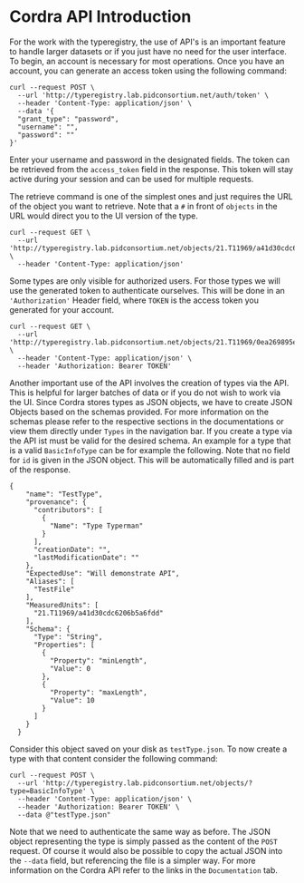 # Cordra API Introduction

For the work with the typeregistry, the use of API's is an important feature to handle larger datasets or if you just have no need for the user interface. To begin, an account is necessary for most operations. Once you have an account, you can generate an access token using the following command:

```
curl --request POST \
  --url 'http://typeregistry.lab.pidconsortium.net/auth/token' \
  --header 'Content-Type: application/json' \
  --data '{
  "grant_type": "password",
  "username": "",
  "password": ""
}'
```
Enter your username and password in the designated fields. The token can be retrieved from the `access_token` field in the response. This token will stay active during your session and can be used for multiple requests.

The retrieve command is one of the simplest ones and just requires the URL of the object you want to retrieve. Note that a `#` in front of `objects` in the URL would direct you to the UI version of the type.

```
curl --request GET \
  --url 'http://typeregistry.lab.pidconsortium.net/objects/21.T11969/a41d30cdc6206b5a6fdd' \
  --header 'Content-Type: application/json' 
```

Some types are only visible for authorized users. For those types we will use the generated token to authenticate ourselves. This will be done in an `'Authorization'` Header field, where `TOKEN` is the access token you generated for your account.

```
curl --request GET \
  --url 'http://typeregistry.lab.pidconsortium.net/objects/21.T11969/0ea269895eceaf41f7d2' \
  --header 'Content-Type: application/json' \
  --header 'Authorization: Bearer TOKEN'
```

Another important use of the API involves the creation of types via the API. This is helpful for larger batches of data or if you do not wish to work via the UI. Since Cordra stores types as JSON objects, we have to create JSON Objects based on the schemas provided. For more information on the schemas please refer to the respective sections in the documentations or view them directly under `Types` in the navigation bar. If you create a type via the API ist must be valid for the desired schema. An example for a type that is a valid `BasicInfoType` can be for example the following. Note that no field for `id` is given in the JSON object. This will be automatically filled and is part of the response.
```
{
    "name": "TestType",
    "provenance": {
      "contributors": [
        {
          "Name": "Type Typerman"
        }
      ],
      "creationDate": "",
      "lastModificationDate": ""
    },
    "ExpectedUse": "Will demonstrate API",
    "Aliases": [
      "TestFile"
    ],
    "MeasuredUnits": [
      "21.T11969/a41d30cdc6206b5a6fdd"
    ],
    "Schema": {
      "Type": "String",
      "Properties": [
        {
          "Property": "minLength",
          "Value": 0
        },
        {
          "Property": "maxLength",
          "Value": 10
        }
      ]
    }
  }
```
Consider this object saved on your disk as `testType.json`. To now create a type with that content consider the following command:

```
curl --request POST \
  --url 'http://typeregistry.lab.pidconsortium.net/objects/?type=BasicInfoType' \
  --header 'Content-Type: application/json' \
  --header 'Authorization: Bearer TOKEN' \
  --data @"testType.json"
```

Note that we need to authenticate the same way as before. The JSON object representing the type is simply passed as the content of the `POST` request. Of course it would also be possible to copy the actual JSON into the `--data` field, but referencing the file is a simpler way. For more information on the Cordra API refer to the links in the `Documentation` tab.